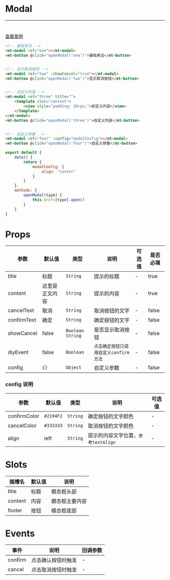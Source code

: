 # Modal
***
#

[//]: # (<iframe width='375px' height='667px' frameborder=0 allowfullscreen="true" src="https://static-363fc8f1-c547-4a87-8d04-6d5ba4035deb.bspapp.com/#/pages/modal"></iframe>)

[查看案例](https://static-363fc8f1-c547-4a87-8d04-6d5ba4035deb.bspapp.com/#/pages/modal)

```html
<!-- 基础用法 -->
<mt-modal ref="one"></mt-modal>
<mt-button @click="openModal('one')">基础用法</mt-button>


<!-- 显示取消按钮 -->
<mt-modal ref="two" :showCancel="true"></mt-modal>
<mt-button @click="openModal('two')">显示取消按钮</mt-button>


<!-- 自定义内容 -->
<mt-modal ref="three" title="">
    <template slot="content">
        <view style="padding: 30rpx;">自定义内容</view>
    </template>
</mt-modal>
<mt-button @click="openModal('three')">自定义内容</mt-button>


<!-- 自定义参数 -->
<mt-modal ref="four" :config="modalConfig"></mt-modal>
<mt-button @click="openModal('four')">自定义参数</mt-button>

```

```javascript
export default {
    data() {
        return {
            modalConfig: {
                align: "center"
            }
        }
    },
    methods: {
        openModal(type) {
            this.$refs[type].open()
        }
    }
}
```

# Props

| 参数          | 默认值     | 类型                 | 说明                      | 可选值 | 是否必填  |
|-------------|---------|--------------------|-------------------------|-----|-------|
| title       | 标题      | `String`           | 提示的标题                   | -   | true  |
| content     | 这里是正文内容 | `String`           | 提示的内容                   | -   | true  |
| cancelText  | 取消      | `String`           | 取消按钮的文字                 | -   | false |
| confirmText | 确定      | `String`           | 确定按钮的文字                 | -   | false |
| showCancel  | false   | `Boolean` `String` | 是否显示取消按钮                | -   | false |
| diyEvent    | false   | `Boolean`          | `点击确定按钮只调用自定义confirm方法` | -   | false |
| config      | `{}`      | `Object`           | 自定义参数                   | -   | false |

### config 说明

| 参数         | 默认值  | 类型   | 说明                              | 可选值 |
| ------------ | ------- | ------ | --------------------------------- | ------ |
| confirmColor | `#2194F2` | `String` | 确定按钮的文字颜色                | -      |
| cancelColor  | `#333333` | `String` | 取消按钮的文字颜色                | -      |
| align        | left    | `String` | 提示的内容文字位置，`参考textAlign` | -      |

# Slots

| 插槽名  | 默认值 | 说明           |
| ------- | ------ | -------------- |
| title   | 标题   | 模态框头部     |
| content | 内容   | 模态框主要内容 |
|  footer       |   按钮     |   模态框底部             |

# Events

| 事件    | 说明               | 回调参数 |
| ------- | ------------------ | -------- |
| confirm | 点击确认按钮时触发 | -        |
| cancel  | 点击取消按钮时触发 | -         |


